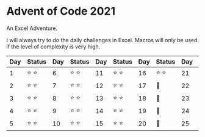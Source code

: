 # **Advent of Code 2021**

An Excel Adventure.

I will always try to do the daily challenges in Excel. Macros will only be used if the level of complexity is very high.



| Day  | Status | Day  | Status | Day  | Status | Day  | Status | Day  | Status |
| ---- | ------ | ---- | ------ | ---- | ------ | ---- | ------ | ---- | ------ |
| 1 | :star: :star: | 6 | :star: :star: | 11 | :star: :star:  | 16 | :star: :star:  | 21 | :calendar:  |
| 2 | :star: :star: | 7 | :star: :star: | 12 | :star: :star:  | 17 | :calendar:  | 22 | :calendar: |
| 3 | :star: :star: | 8 | :star: :star: | 13 | :star: :star:  | 18 | :calendar: | 23 | :calendar: |
| 4 | :star: :star: | 9 | :star: :star: | 14 | :star: :star:  | 19 | :calendar:  | 24 | :calendar: |
| 5 | :star: :star: | 10 |  :star: :star: | 15 | :star: :star:  | 20 | :calendar: | 25 | :calendar: |
